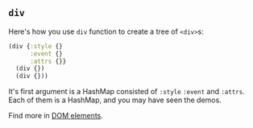 
`div`
----

Here's how you use `div` function to create a tree of `<div>`s:

```clojure
(div {:style {}
      :event {}
      :attrs {}}
  (div {})
  (div {}))
```

It's first argument is a HashMap consisted of `:style` `:event` and `:attrs`.
Each of them is a HashMap, and you may have seen the demos.

Find more in [DOM elements](/guide/dom-elements.html).
